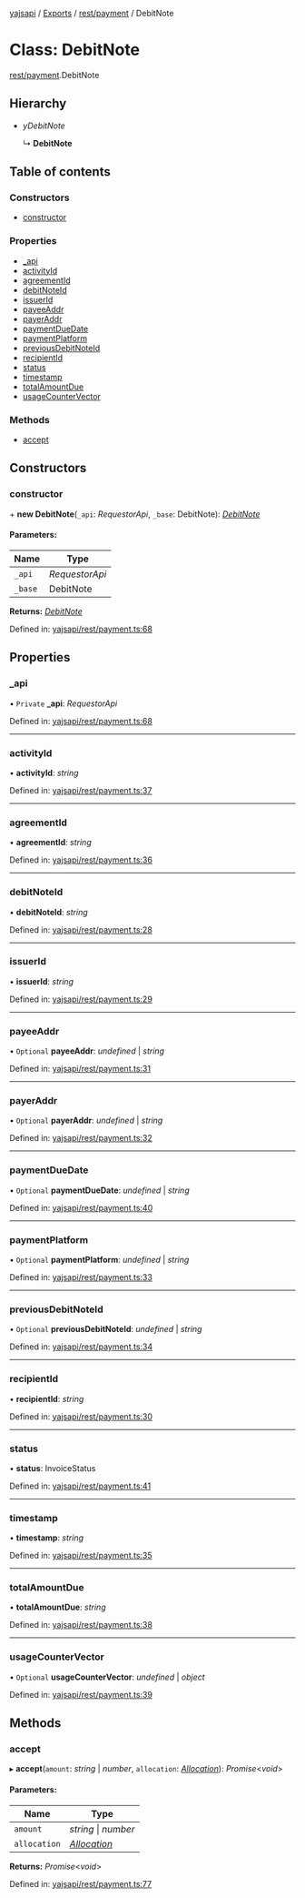 [yajsapi](../README.md) / [Exports](../modules.md) / [rest/payment](../modules/rest_payment.md) / DebitNote

# Class: DebitNote

[rest/payment](../modules/rest_payment.md).DebitNote

## Hierarchy

* *yDebitNote*

  ↳ **DebitNote**

## Table of contents

### Constructors

- [constructor](rest_payment.debitnote.md#constructor)

### Properties

- [\_api](rest_payment.debitnote.md#_api)
- [activityId](rest_payment.debitnote.md#activityid)
- [agreementId](rest_payment.debitnote.md#agreementid)
- [debitNoteId](rest_payment.debitnote.md#debitnoteid)
- [issuerId](rest_payment.debitnote.md#issuerid)
- [payeeAddr](rest_payment.debitnote.md#payeeaddr)
- [payerAddr](rest_payment.debitnote.md#payeraddr)
- [paymentDueDate](rest_payment.debitnote.md#paymentduedate)
- [paymentPlatform](rest_payment.debitnote.md#paymentplatform)
- [previousDebitNoteId](rest_payment.debitnote.md#previousdebitnoteid)
- [recipientId](rest_payment.debitnote.md#recipientid)
- [status](rest_payment.debitnote.md#status)
- [timestamp](rest_payment.debitnote.md#timestamp)
- [totalAmountDue](rest_payment.debitnote.md#totalamountdue)
- [usageCounterVector](rest_payment.debitnote.md#usagecountervector)

### Methods

- [accept](rest_payment.debitnote.md#accept)

## Constructors

### constructor

\+ **new DebitNote**(`_api`: *RequestorApi*, `_base`: DebitNote): [*DebitNote*](rest_payment.debitnote.md)

#### Parameters:

Name | Type |
------ | ------ |
`_api` | *RequestorApi* |
`_base` | DebitNote |

**Returns:** [*DebitNote*](rest_payment.debitnote.md)

Defined in: [yajsapi/rest/payment.ts:68](https://github.com/golemfactory/yajsapi/blob/289a25a/yajsapi/rest/payment.ts#L68)

## Properties

### \_api

• `Private` **\_api**: *RequestorApi*

Defined in: [yajsapi/rest/payment.ts:68](https://github.com/golemfactory/yajsapi/blob/289a25a/yajsapi/rest/payment.ts#L68)

___

### activityId

• **activityId**: *string*

Defined in: [yajsapi/rest/payment.ts:37](https://github.com/golemfactory/yajsapi/blob/289a25a/yajsapi/rest/payment.ts#L37)

___

### agreementId

• **agreementId**: *string*

Defined in: [yajsapi/rest/payment.ts:36](https://github.com/golemfactory/yajsapi/blob/289a25a/yajsapi/rest/payment.ts#L36)

___

### debitNoteId

• **debitNoteId**: *string*

Defined in: [yajsapi/rest/payment.ts:28](https://github.com/golemfactory/yajsapi/blob/289a25a/yajsapi/rest/payment.ts#L28)

___

### issuerId

• **issuerId**: *string*

Defined in: [yajsapi/rest/payment.ts:29](https://github.com/golemfactory/yajsapi/blob/289a25a/yajsapi/rest/payment.ts#L29)

___

### payeeAddr

• `Optional` **payeeAddr**: *undefined* \| *string*

Defined in: [yajsapi/rest/payment.ts:31](https://github.com/golemfactory/yajsapi/blob/289a25a/yajsapi/rest/payment.ts#L31)

___

### payerAddr

• `Optional` **payerAddr**: *undefined* \| *string*

Defined in: [yajsapi/rest/payment.ts:32](https://github.com/golemfactory/yajsapi/blob/289a25a/yajsapi/rest/payment.ts#L32)

___

### paymentDueDate

• `Optional` **paymentDueDate**: *undefined* \| *string*

Defined in: [yajsapi/rest/payment.ts:40](https://github.com/golemfactory/yajsapi/blob/289a25a/yajsapi/rest/payment.ts#L40)

___

### paymentPlatform

• `Optional` **paymentPlatform**: *undefined* \| *string*

Defined in: [yajsapi/rest/payment.ts:33](https://github.com/golemfactory/yajsapi/blob/289a25a/yajsapi/rest/payment.ts#L33)

___

### previousDebitNoteId

• `Optional` **previousDebitNoteId**: *undefined* \| *string*

Defined in: [yajsapi/rest/payment.ts:34](https://github.com/golemfactory/yajsapi/blob/289a25a/yajsapi/rest/payment.ts#L34)

___

### recipientId

• **recipientId**: *string*

Defined in: [yajsapi/rest/payment.ts:30](https://github.com/golemfactory/yajsapi/blob/289a25a/yajsapi/rest/payment.ts#L30)

___

### status

• **status**: InvoiceStatus

Defined in: [yajsapi/rest/payment.ts:41](https://github.com/golemfactory/yajsapi/blob/289a25a/yajsapi/rest/payment.ts#L41)

___

### timestamp

• **timestamp**: *string*

Defined in: [yajsapi/rest/payment.ts:35](https://github.com/golemfactory/yajsapi/blob/289a25a/yajsapi/rest/payment.ts#L35)

___

### totalAmountDue

• **totalAmountDue**: *string*

Defined in: [yajsapi/rest/payment.ts:38](https://github.com/golemfactory/yajsapi/blob/289a25a/yajsapi/rest/payment.ts#L38)

___

### usageCounterVector

• `Optional` **usageCounterVector**: *undefined* \| *object*

Defined in: [yajsapi/rest/payment.ts:39](https://github.com/golemfactory/yajsapi/blob/289a25a/yajsapi/rest/payment.ts#L39)

## Methods

### accept

▸ **accept**(`amount`: *string* \| *number*, `allocation`: [*Allocation*](rest_payment.allocation.md)): *Promise*<*void*\>

#### Parameters:

Name | Type |
------ | ------ |
`amount` | *string* \| *number* |
`allocation` | [*Allocation*](rest_payment.allocation.md) |

**Returns:** *Promise*<*void*\>

Defined in: [yajsapi/rest/payment.ts:77](https://github.com/golemfactory/yajsapi/blob/289a25a/yajsapi/rest/payment.ts#L77)
